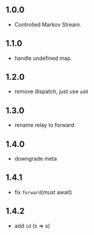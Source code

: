 ## 1.0.0

- Controlled Markov Stream.

## 1.1.0

- handle undefined map.

## 1.2.0

- remove dispatch, just use `add`

## 1.3.0

- rename relay to forward

## 1.4.0

- downgrade meta

## 1.4.1

- fix `forward`(must await)

## 1.4.2

- add `id` (s => s)
